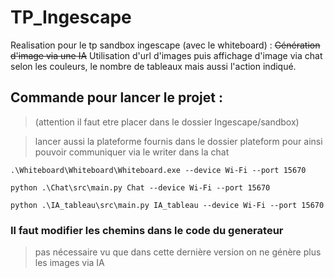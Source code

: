 # TP_Ingescape
Realisation pour le tp sandbox ingescape (avec le whiteboard) : ~~Génération d'image via une IA~~ Utilisation d'url d'images puis affichage d'image via chat selon les couleurs, le nombre de tableaux  mais aussi l'action indiqué.

## Commande pour lancer le projet :
> (attention il faut etre placer dans le dossier Ingescape/sandbox)

> lancer aussi la plateforme fournis dans le dossier plateform pour ainsi pouvoir communiquer via le writer dans la chat
```
.\Whiteboard\Whiteboard\Whiteboard.exe --device Wi-Fi --port 15670
```
```
python .\Chat\src\main.py Chat --device Wi-Fi --port 15670
```
```
python .\IA_tableau\src\main.py IA_tableau --device Wi-Fi --port 15670 
```

### Il faut modifier les chemins dans le code du generateur
> pas nécessaire vu que dans cette dernière version on ne génère plus les images via IA
